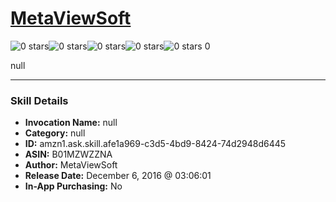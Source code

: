 # [MetaViewSoft](http://alexa.amazon.com/#skills/amzn1.ask.skill.afe1a969-c3d5-4bd9-8424-74d2948d6445)
![0 stars](../../images/ic_star_border_black_18dp_1x.png)![0 stars](../../images/ic_star_border_black_18dp_1x.png)![0 stars](../../images/ic_star_border_black_18dp_1x.png)![0 stars](../../images/ic_star_border_black_18dp_1x.png)![0 stars](../../images/ic_star_border_black_18dp_1x.png) 0

null

***

### Skill Details

* **Invocation Name:** null
* **Category:** null
* **ID:** amzn1.ask.skill.afe1a969-c3d5-4bd9-8424-74d2948d6445
* **ASIN:** B01MZWZZNA
* **Author:** MetaViewSoft
* **Release Date:** December 6, 2016 @ 03:06:01
* **In-App Purchasing:** No
